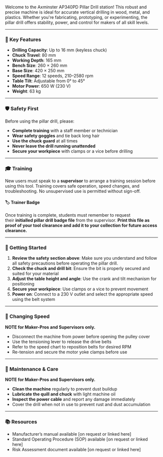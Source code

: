 Welcome to the Axminster AP340PD Pillar Drill station! This robust and precise machine is ideal for accurate vertical drilling in wood, metal, and plastics. Whether you're fabricating, prototyping, or experimenting, the pillar drill offers stability, power, and control for makers of all skill levels.

---

### 🔧 Key Features

- **Drilling Capacity**: Up to 16 mm (keyless chuck)
- **Chuck Travel**: 80 mm
- **Working Depth**: 165 mm
- **Bench Size**: 260 × 260 mm
- **Base Size**: 420 × 250 mm
- **Speed Range**: 12 speeds, 210–2580 rpm
- **Table Tilt**: Adjustable from 0° to 45°
- **Motor Power**: 650 W (230 V)
- **Weight**: 63 kg

---

### 🛡️ Safety First

Before using the pillar drill, please:

- **Complete training** with a staff member or technician
- **Wear safety goggles** and tie back long hair
- **Use the chuck guard** at all times
- **Never leave the drill running unattended**
- **Secure your workpiece** with clamps or a vice before drilling

---

### 🎓 Training

New users must speak to a **supervisor** to arrange a training session before using this tool. Training covers safe operation, speed changes, and troubleshooting. No unsupervised use is permitted without sign-off.

#### 🏷️ Trainer Badge

Once training is complete, students must remember to request their **initialled pillar drill badge file** from the supervisor. **Print this file as proof of your tool clearance and add it to your collection for future access clearance.**

---

### 🧰 Getting Started

1. **Review the safety section above**: Make sure you understand and follow all safety precautions before operating the pillar drill.
2. **Check the chuck and drill bit**: Ensure the bit is properly secured and suited for your material
3. **Adjust the table height and angle**: Use the crank and tilt mechanism for positioning
4. **Secure your workpiece**: Use clamps or a vice to prevent movement
5. **Power on**: Connect to a 230 V outlet and select the appropriate speed using the belt system

---

### 🔄 Changing Speed

**NOTE for Maker-Pros and Supervisors only.**

- Disconnect the machine from power before opening the pulley cover
- Use the tensioning lever to release the drive belts
- Refer to the speed chart to reposition belts for desired RPM
- Re-tension and secure the motor yoke clamps before use

---

### 🧼 Maintenance & Care

**NOTE for Maker-Pros and Supervisors only.**

- **Clean the machine** regularly to prevent dust buildup
- **Lubricate the quill and chuck** with light machine oil
- **Inspect the power cable** and report any damage immediately
- Cover the drill when not in use to prevent rust and dust accumulation

---

### 📚 Resources

- Manufacturer’s manual available [on request or linked here]
- Standard Operating Procedure (SOP) available [on request or linked here]
- Risk Assessment document available [on request or linked here]